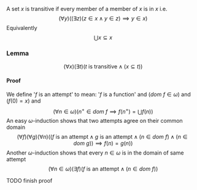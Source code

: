 A set $x$ is transitive if every member of a member of $x$ is in $x$ i.e.
$$
(\forall y)((\exists z)(z\in x \land y\in z)\implies y\in x)
$$
Equivalently 
$$
\bigcup x\subseteq x
$$

### Lemma
$$
(\forall x)(\exists t)(t\text{ is transitive}\land(x\subseteq t))
$$
#### Proof
We define '$f$ is an attempt' to mean:
'$f$ is a function' and $(dom\ f\in \omega)$ and $(f(0)=x)$ and
$$
(\forall n\in \omega)\left( n^{+}\in dom\ f \implies f(n^{+})=\bigcup f(n) \right)
$$
An easy $\omega$-induction shows that two attempts agree on their common domain
$$
(\forall f)(\forall g)(\forall n)((f \text{ is an attempt}\land g\text{ is an attempt}\land (n\in dom\ f)\land(n\in dom\ g))\implies f(n)=g(n))
$$
Another $\omega$-induction shows that every $n\in \omega$ is in the domain of same attempt
$$
(\forall n\in \omega)(\exists f)(f\text{ is an attempt}\land(n\in dom\ f))
$$

TODO finish proof